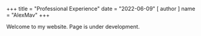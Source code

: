 +++
title = "Professional Experience"
date = "2022-06-09"
[ author ]
  name = "AlexMav"
+++

Welcome to my website. Page is under development. 
